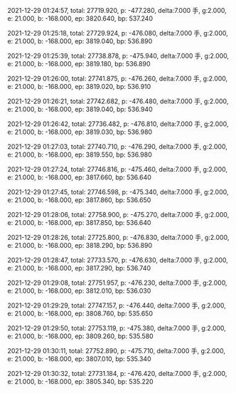 2021-12-29 01:24:57, total: 27719.920, p: -477.280, delta:7.000 手, g:2.000, e: 21.000, b: -168.000, ep: 3820.640, bp: 537.240

2021-12-29 01:25:18, total: 27729.924, p: -476.080, delta:7.000 手, g:2.000, e: 21.000, b: -168.000, ep: 3819.040, bp: 536.890

2021-12-29 01:25:39, total: 27738.878, p: -475.940, delta:7.000 手, g:2.000, e: 21.000, b: -168.000, ep: 3819.180, bp: 536.890

2021-12-29 01:26:00, total: 27741.875, p: -476.260, delta:7.000 手, g:2.000, e: 21.000, b: -168.000, ep: 3819.020, bp: 536.910

2021-12-29 01:26:21, total: 27742.682, p: -476.480, delta:7.000 手, g:2.000, e: 21.000, b: -168.000, ep: 3819.040, bp: 536.940

2021-12-29 01:26:42, total: 27736.482, p: -476.810, delta:7.000 手, g:2.000, e: 21.000, b: -168.000, ep: 3819.030, bp: 536.980

2021-12-29 01:27:03, total: 27740.710, p: -476.290, delta:7.000 手, g:2.000, e: 21.000, b: -168.000, ep: 3819.550, bp: 536.980

2021-12-29 01:27:24, total: 27746.816, p: -475.460, delta:7.000 手, g:2.000, e: 21.000, b: -168.000, ep: 3817.660, bp: 536.640

2021-12-29 01:27:45, total: 27746.598, p: -475.340, delta:7.000 手, g:2.000, e: 21.000, b: -168.000, ep: 3817.860, bp: 536.650

2021-12-29 01:28:06, total: 27758.900, p: -475.270, delta:7.000 手, g:2.000, e: 21.000, b: -168.000, ep: 3817.850, bp: 536.640

2021-12-29 01:28:26, total: 27725.800, p: -476.830, delta:7.000 手, g:2.000, e: 21.000, b: -168.000, ep: 3818.290, bp: 536.890

2021-12-29 01:28:47, total: 27733.570, p: -476.630, delta:7.000 手, g:2.000, e: 21.000, b: -168.000, ep: 3817.290, bp: 536.740

2021-12-29 01:29:08, total: 27751.957, p: -476.230, delta:7.000 手, g:2.000, e: 21.000, b: -168.000, ep: 3812.010, bp: 536.030

2021-12-29 01:29:29, total: 27747.157, p: -476.440, delta:7.000 手, g:2.000, e: 21.000, b: -168.000, ep: 3808.760, bp: 535.650

2021-12-29 01:29:50, total: 27753.119, p: -475.380, delta:7.000 手, g:2.000, e: 21.000, b: -168.000, ep: 3809.260, bp: 535.580

2021-12-29 01:30:11, total: 27752.890, p: -475.710, delta:7.000 手, g:2.000, e: 21.000, b: -168.000, ep: 3807.010, bp: 535.340

2021-12-29 01:30:32, total: 27731.184, p: -476.420, delta:7.000 手, g:2.000, e: 21.000, b: -168.000, ep: 3805.340, bp: 535.220